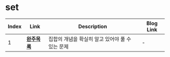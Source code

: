 # set
|Index|Link|Description|Blog Link|
|---|---|---|---|
|1|[**완주목록**](../src/programmers/완주목록)|집합의 개념을 확실히 알고 있어야 풀 수 있는 문제|-|
